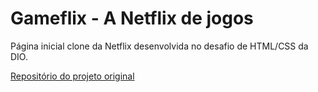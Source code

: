 # Gameflix - A Netflix de jogos
Página inicial clone da Netflix desenvolvida no desafio de HTML/CSS da DIO.

[Repositório do projeto original](https://github.com/felipeAguiarCode/netflix-clone)

